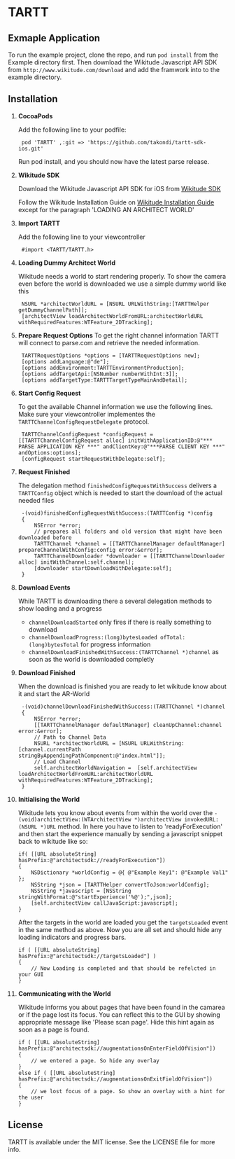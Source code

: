 # TARTT


## Exmaple Application

To run the example project, clone the repo, and run `pod install` from the Example directory first.
Then download the Wikitude Javascript API SDK from `http://www.wikitude.com/download` and add the framwork into to the example directory.


## Installation 

1. **CocoaPods**

    Add the following line to your podfile:

        pod 'TARTT' ,:git => 'https://github.com/takondi/tartt-sdk-ios.git'  

    Run pod install, and you should now have the latest parse release.

2. **Wikitude SDK**
    
    Download the Wikitude Javascript API SDK for iOS from [Wikitude SDK][wikitude-download-link]

    Follow the Wikitude Installation Guide on [Wikitude Installation Guide][wikitude-guide-link] except for the paragraph 'LOADING AN ARCHITECT WORLD'

3. **Import TARTT**
    
    Add the following line to your viewcontroller
    
        #import <TARTT/TARTT.h>

4. **Loading Dummy Architect World**
    
    Wikitude needs a world to start rendering properly. To show the camera even before the world is downloaded we use a simple dummy world like this
    

        NSURL *architectWorldURL = [NSURL URLWithString:[TARTTHelper getDummyChannelPath]];
        [architectView loadArchitectWorldFromURL:architectWorldURL withRequiredFeatures:WTFeature_2DTracking]; 


5. **Prepare Request Options**
    To get the right channel information TARTT will connect to parse.com and retrieve the needed information. 
        
        TARTTRequestOptions *options = [TARTTRequestOptions new];
        [options addLanguage:@"de"];
        [options addEnvironment:TARTTEnvironmentProduction];
        [options addTargetApi:[NSNumber numberWithInt:3]];
        [options addTargetType:TARTTTargetTypeMainAndDetail];

6. **Start Config Request**
    
    To get the available Channel information we use the following lines. Make sure your viewcontroller implementes the `TARTTChannelConfigRequestDelegate` protocol.

        TARTTChannelConfigRequest *configRequest = [[TARTTChannelConfigRequest alloc] initWithApplicationID:@"*** PARSE APPLICATION KEY ***" andClientKey:@"***PARSE CLIENT KEY ***" andOptions:options];
        [configRequest startRequestWithDelegate:self];

7. **Request Finished**
    
    The delegation method `finishedConfigRequestWithSuccess` delivers a `TARTTConfig` object which is needed to start the download of the actual needed files

        -(void)finishedConfigRequestWithSuccess:(TARTTConfig *)config
        {   
            NSError *error;
            // prepares all folders and old version that might have been downloaded before
            TARTTChannel *channel = [[TARTTChannelManager defaultManager] prepareChannelWithConfig:config error:&error];   
            TARTTChannelDownloader *downloader = [[TARTTChannelDownloader alloc] initWithChannel:self.channel];
            [downloader startDownloadWithDelegate:self];
        }

8. **Download Events**
    
    While TARTT is downloading there a several delegation methods to show loading and a progress
    
    * `channelDownloadStarted` only fires if there is really something to download
    * `channelDownloadProgress:(long)bytesLoaded ofTotal:(long)bytesTotal` for progress information
    * `channelDownloadFinishedWithSuccess:(TARTTChannel *)channel` as soon as the world is downloaded completly

9. **Download Finished**
    
    When the download is finished you are ready to let wikitude know about it and start the AR-World

        -(void)channelDownloadFinishedWithSuccess:(TARTTChannel *)channel
        {    
            NSError *error;
            [[TARTTChannelManager defaultManager] cleanUpChannel:channel error:&error];   
            // Path to Channel Data
            NSURL *architectWorldURL = [NSURL URLWithString:[channel.currentPath stringByAppendingPathComponent:@"index.html"]];
            // Load Channel
            self.architectWorldNavigation =  [self.architectView loadArchitectWorldFromURL:architectWorldURL withRequiredFeatures:WTFeature_2DTracking];     
        }

10. **Initialising the World**
    
    Wikitude lets you know about events from within the world over the `-(void)architectView:(WTArchitectView *)architectView invokedURL:(NSURL *)URL` method.
    In here you have to listen to 'readyForExecution' and then start the experience manually by sending a javascript snippet back to wikitude like so:

        if( [[URL absoluteString] hasPrefix:@"architectsdk://readyForExecution"])
        {            
            NSDictionary *worldConfig = @{ @"Example Key1": @"Example Val1" };
            NSString *json = [TARTTHelper convertToJson:worldConfig];
            NSString *javascript = [NSString stringWithFormat:@"startExperience('%@');",json];
            [self.architectView callJavaScript:javascript];
        }
    
    After the targets in the world are loaded you get the `targetsLoaded` event in the same method as above.
    Now you are all set and should hide any loading indicators and progress bars.

        if ( [[URL absoluteString] hasPrefix:@"architectsdk://targetsLoaded"] )
        {
            // Now Loading is completed and that should be refelcted in your GUI
        }
    
11. **Communicating with the World**
    
    Wikitude informs you about pages that have been found in the camarea or if the page lost its focus. 
    You can reflect this to the GUI by showing appropriate message like 'Please scan page'. Hide this hint again as soon as a page is found.

        if ( [[URL absoluteString] hasPrefix:@"architectsdk://augmentationsOnEnterFieldOfVision"])
        {
            // we entered a page. So hide any overlay 
        }
        else if ( [[URL absoluteString] hasPrefix:@"architectsdk://augmentationsOnExitFieldOfVision"])
        {
            // we lost focus of a page. So show an overlay with a hint for the user 
        }

## License

TARTT is available under the MIT license. See the LICENSE file for more info.



[wikitude-guide-link]: http://www.wikitude.com/external/doc/documentation/latest/ios/setupguideios.html#setup-guide-ios
[wikitude-download-link]: http://www.wikitude.com/download